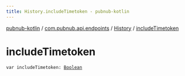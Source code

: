 ```yaml
---
title: History.includeTimetoken - pubnub-kotlin
---
```


[pubnub-kotlin](../../index.html) / [com.pubnub.api.endpoints](../index.html) / [History](index.html) / [includeTimetoken](./include-timetoken.html)

# includeTimetoken

`var includeTimetoken: `[`Boolean`](https://kotlinlang.org/api/latest/jvm/stdlib/kotlin/-boolean/index.html)